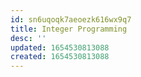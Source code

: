 ```yaml
---
id: sn6uqoqk7aeoezk616wx9q7
title: Integer Programming
desc: ''
updated: 1654530813088
created: 1654530813088
---
```


